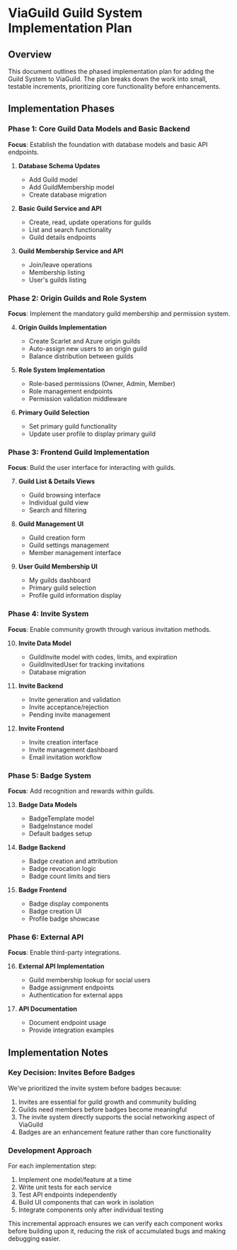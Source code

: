 # ViaGuild Guild System Implementation Plan

## Overview
This document outlines the phased implementation plan for adding the Guild System to ViaGuild. The plan breaks down the work into small, testable increments, prioritizing core functionality before enhancements.

## Implementation Phases

### Phase 1: Core Guild Data Models and Basic Backend
**Focus**: Establish the foundation with database models and basic API endpoints.

1. **Database Schema Updates**
   - Add Guild model 
   - Add GuildMembership model
   - Create database migration

2. **Basic Guild Service and API**
   - Create, read, update operations for guilds
   - List and search functionality
   - Guild details endpoints

3. **Guild Membership Service and API**
   - Join/leave operations
   - Membership listing
   - User's guilds listing

### Phase 2: Origin Guilds and Role System
**Focus**: Implement the mandatory guild membership and permission system.

4. **Origin Guilds Implementation**
   - Create Scarlet and Azure origin guilds
   - Auto-assign new users to an origin guild
   - Balance distribution between guilds

5. **Role System Implementation**
   - Role-based permissions (Owner, Admin, Member)
   - Role management endpoints
   - Permission validation middleware

6. **Primary Guild Selection**
   - Set primary guild functionality
   - Update user profile to display primary guild

### Phase 3: Frontend Guild Implementation
**Focus**: Build the user interface for interacting with guilds.

7. **Guild List & Details Views**
   - Guild browsing interface
   - Individual guild view
   - Search and filtering

8. **Guild Management UI**
   - Guild creation form
   - Guild settings management
   - Member management interface

9. **User Guild Membership UI**
   - My guilds dashboard
   - Primary guild selection
   - Profile guild information display

### Phase 4: Invite System
**Focus**: Enable community growth through various invitation methods.

10. **Invite Data Model**
    - GuildInvite model with codes, limits, and expiration
    - GuildInvitedUser for tracking invitations
    - Database migration

11. **Invite Backend**
    - Invite generation and validation
    - Invite acceptance/rejection
    - Pending invite management

12. **Invite Frontend**
    - Invite creation interface
    - Invite management dashboard
    - Email invitation workflow

### Phase 5: Badge System
**Focus**: Add recognition and rewards within guilds.

13. **Badge Data Models**
    - BadgeTemplate model
    - BadgeInstance model
    - Default badges setup

14. **Badge Backend**
    - Badge creation and attribution
    - Badge revocation logic
    - Badge count limits and tiers

15. **Badge Frontend**
    - Badge display components
    - Badge creation UI
    - Profile badge showcase

### Phase 6: External API
**Focus**: Enable third-party integrations.

16. **External API Implementation**
    - Guild membership lookup for social users
    - Badge assignment endpoints
    - Authentication for external apps

17. **API Documentation**
    - Document endpoint usage
    - Provide integration examples

## Implementation Notes

### Key Decision: Invites Before Badges
We've prioritized the invite system before badges because:
1. Invites are essential for guild growth and community building
2. Guilds need members before badges become meaningful
3. The invite system directly supports the social networking aspect of ViaGuild
4. Badges are an enhancement feature rather than core functionality

### Development Approach
For each implementation step:
1. Implement one model/feature at a time
2. Write unit tests for each service
3. Test API endpoints independently
4. Build UI components that can work in isolation
5. Integrate components only after individual testing

This incremental approach ensures we can verify each component works before building upon it, reducing the risk of accumulated bugs and making debugging easier.